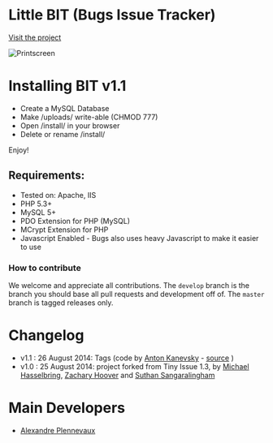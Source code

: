 # Little BIT (Bugs Issue Tracker)

[Visit the project](http://pixeline.github.io/Little-BIT-Bugs-Issues-Tracker/)

![Printscreen](http://pixeline.github.io/Little-BIT-Bugs-Issues-Tracker/images/bugs.printscreen.png "Main screen")

# Installing BIT v1.1

- Create a MySQL Database
- Make /uploads/ write-able (CHMOD 777)
- Open /install/ in your browser
- Delete or rename /install/

Enjoy!

## Requirements:

- Tested on: Apache, IIS
- PHP 5.3+
- MySQL 5+
- PDO Extension for PHP (MySQL)
- MCrypt Extension for PHP
- Javascript Enabled - Bugs also uses heavy Javascript to make it easier to use

### How to contribute

We welcome and appreciate all contributions. The `develop` branch is the branch you should base all pull requests and development off of.
The `master` branch is tagged releases only.

# Changelog

- v1.1 : 26 August 2014: Tags (code by [Anton Kanevsky](http://about.me/akanevsky) - [source](https://github.com/mikelbring/tinyissue/pull/180) )
- v1.0 : 25 August 2014: project forked from Tiny Issue 1.3, by [Michael Hasselbring](http://michaelhasselbring.com), [Zachary Hoover](http://zachoover.com) and [Suthan Sangaralingham](http://suthanwebs.com/)

# Main Developers

- [Alexandre Plennevaux](https://pixeline.be)
